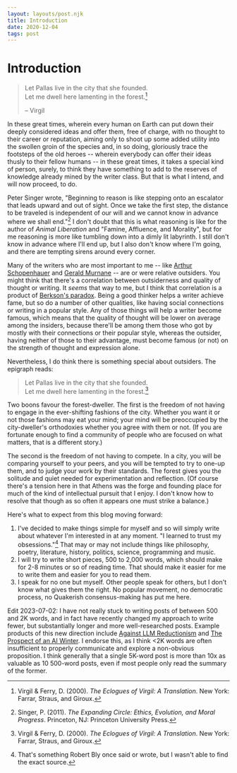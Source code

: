 ```yaml
---
layout: layouts/post.njk
title: Introduction
date: 2020-12-04
tags: post
---
```


# Introduction

> Let Pallas live in the city that she founded.  
> Let me dwell here lamenting in the forest.[^1]
>
> – Virgil

In these great times, wherein every human on Earth can put down their deeply considered ideas and offer them, free of charge, with no thought to their career or reputation, aiming only to shoot up some added utility into the swollen groin of the species and, in so doing, gloriously trace the footsteps of the old heroes -- wherein everybody can offer their ideas thusly to their fellow humans -- in these great times, it takes a special kind of person, surely, to think they have something to add to the reserves of knowledge already mined by the writer class. But that is what I intend, and will now proceed, to do.

Peter Singer wrote, "Beginning to reason is like stepping onto an escalator that leads upward and out of sight. Once we take the first step, the distance to be traveled is independent of our will and we cannot know in advance where we shall end."[^2] I don't doubt that this is what reasoning is like for the author of _Animal Liberation_ and "Famine, Affluence, and Morality", but for me reasoning is more like tumbling down into a dimly lit labyrinth. I still don't know in advance where I'll end up, but I also don't know where I'm going, and there are tempting sirens around every corner.

Many of the writers who are most important to me -- like [Arthur Schopenhauer](https://en.wikipedia.org/wiki/Arthur_Schopenhauer) and [Gerald Murnane](https://en.wikipedia.org/wiki/Gerald_Murnane) -- are or were relative outsiders. You might think that there's a correlation between outsiderness and quality of thought or writing. It _seems_ that way to me, but I think that correlation is a product of [Berkson's paradox](https://en.wikipedia.org/wiki/Berkson%27s_paradox). Being a good thinker helps a writer achieve fame, but so do a number of other qualities, like having social connections or writing in a popular style. Any of those things will help a writer become famous, which means that the quality of thought will be lower on average among the insiders, because there'll be among them those who got by mostly with their connections or their popular style, whereas the outsider, having neither of those to their advantage, must become famous (or not) on the strength of thought and expression alone.

Nevertheless, I do think there is something special about outsiders. The epigraph reads:

> Let Pallas live in the city that she founded.  
> Let me dwell here lamenting in the forest.[^3]

Two boons favour the forest-dweller. The first is the freedom of not having to engage in the ever-shifting fashions of the city. Whether you want it or not those fashions may eat your mind; your mind will be preoccupied by the city-dweller's orthodoxies whether you agree with them or not. (If you are fortunate enough to find a community of people who are focused on what matters, that is a different story.)

The second is the freedom of not having to compete. In a city, you will be comparing yourself to your peers, and you will be tempted to try to one-up them, and to judge your work by their standards. The forest gives you the solitude and quiet needed for experimentation and reflection. (Of course there's a tension here in that Athens was the forge and founding place for much of the kind of intellectual pursuit that I enjoy. I don't know how to resolve that though as so often it appears one must strike a balance.)

Here's what to expect from this blog moving forward:

1. I've decided to make things simple for myself and so will simply write about whatever I'm interested in at any moment. "I learned to trust my obsessions."[^4] That may or may not include things like philosophy, poetry, literature, history, politics, science, programming and music.
2. I will try to write short pieces, 500 to 2,000 words, which should make for 2-8 minutes or so of reading time. That should make it easier for me to write them and easier for you to read them.
3. I speak for no one but myself. Other people speak for others, but I don't know what gives them the right. No popular movement, no democratic process, no Quakerish consensus-making has put me here.

<div class="edit">
<p>
Edit 2023-07-02: I have not really stuck to writing posts of between 500 and 2K words, and in fact have recently changed my approach to write fewer, but substantially longer and more well-researched posts. Example products of this new direction include <a href="https://www.erichgrunewald.com/posts/against-llm-reductionism/">Against LLM Reductionism</a> and <a href="https://www.erichgrunewald.com/posts/the-prospect-of-an-ai-winter/">The Prospect of an AI Winter</a>. I endorse this, as I think <2K words are often insufficient to properly communicate and explore a non-obvious proposition. I think generally that a single 5K-word post is more than 10x as valuable as 10 500-word posts, even if most people only read the summary of the former.
</p>
</div>

[^1]: Virgil & Ferry, D. (2000). _The Eclogues of Virgil: A Translation_. New York: Farrar, Straus, and Giroux.
[^2]: Singer, P. (2011). _The Expanding Circle: Ethics, Evolution, and Moral Progress_. Princeton, NJ: Princeton University Press.
[^3]: Virgil & Ferry, D. (2000). _The Eclogues of Virgil: A Translation_. New York: Farrar, Straus, and Giroux.
[^4]: That's something Robert Bly once said or wrote, but I wasn't able to find the exact source.
